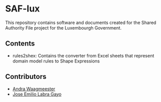 # SAF-lux

This repository contains software and documents created for the Shared Authority File project for the Luxembourgh Government.

## Contents

- rules2shex: Contains the converter from Excel sheets that represent domain model rules to Shape Expressions

## Contributors

- [Andra Waagmeester](https://github.com/andrawaag)
- [Jose Emilio Labra Gayo](http://labra.weso.es)





